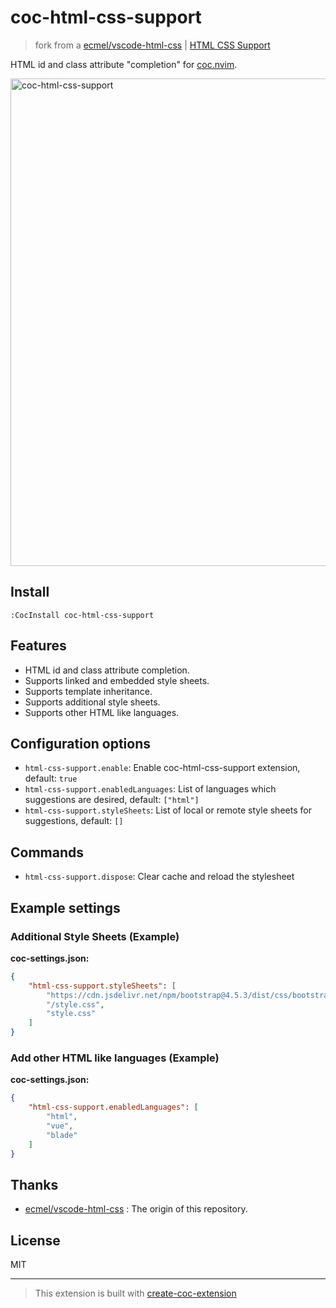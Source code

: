 # coc-html-css-support

> fork from a [ecmel/vscode-html-css](https://github.com/ecmel/vscode-html-css) | [HTML CSS Support](https://marketplace.visualstudio.com/items?itemName=ecmel.vscode-html-css)

HTML id and class attribute "completion" for [coc.nvim](https://github.com/neoclide/coc.nvim).

<img width="780" alt="coc-html-css-support" src="https://user-images.githubusercontent.com/188642/108481317-67cfad80-72db-11eb-91ce-beef57f1e906.png">

## Install

`:CocInstall coc-html-css-support`

## Features

- HTML id and class attribute completion.
- Supports linked and embedded style sheets.
- Supports template inheritance.
- Supports additional style sheets.
- Supports other HTML like languages.

## Configuration options

- `html-css-support.enable`: Enable coc-html-css-support extension, default: `true`
- `html-css-support.enabledLanguages`: List of languages which suggestions are desired, default: `["html"]`
- `html-css-support.styleSheets`: List of local or remote style sheets for suggestions, default: `[]`

## Commands

- `html-css-support.dispose`: Clear cache and reload the stylesheet

## Example settings

### Additional Style Sheets (Example)

**coc-settings.json:**

```json
{
    "html-css-support.styleSheets": [
        "https://cdn.jsdelivr.net/npm/bootstrap@4.5.3/dist/css/bootstrap.min.css",
        "/style.css",
        "style.css"
    ]
}
```

### Add other HTML like languages (Example)

**coc-settings.json:**

```json
{
    "html-css-support.enabledLanguages": [
        "html",
        "vue",
        "blade"
    ]
}
```

## Thanks

- [ecmel/vscode-html-css](https://github.com/ecmel/vscode-html-css) : The origin of this repository.

## License

MIT

---

> This extension is built with [create-coc-extension](https://github.com/fannheyward/create-coc-extension)
